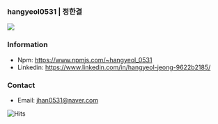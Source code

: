 ### hangyeol0531 | 정한결
<a href="https://github.com/devxb/gitanimals">
  <img src="https://render.gitanimals.org/farms/hangyeol0531"/>
</a>

### Information
- Npm: https://www.npmjs.com/~hangyeol_0531
- Linkedin: https://www.linkedin.com/in/hangyeol-jeong-9622b2185/

### Contact
- Email: jhan0531@naver.com

![Hits](https://hits.seeyoufarm.com/api/count/incr/badge.svg?url=https%3A%2F%2Fgithub.com%2Fhangyeol0531&count_bg=%2379C83D&title_bg=%23555555&icon=&icon_color=%23E7E7E7&title=hits&edge_flat=false)

